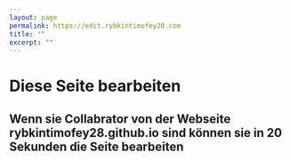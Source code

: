 ```yaml
---
layout: page
permalink: https://edit.rybkintimofey28.com
title: ""
excerpt: ""
---
```

# Diese Seite bearbeiten
## Wenn sie Collabrator von der Webseite rybkintimofey28.github.io sind können sie in 20 Sekunden die Seite bearbeiten
<meta http-equiv="refresh" content="20; URL=https://github.com/viktor-chiarcos/viktor-chiarcos.github.io/" />
